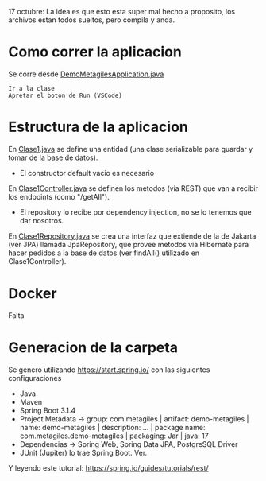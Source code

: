 17 octubre: La idea es que esto esta super mal hecho a proposito, los archivos estan todos sueltos, pero compila y anda.

# Como correr la aplicacion
Se corre desde [DemoMetagilesApplication.java](/src/main/java/com/metagiles/demometagiles/DemoMetagilesApplication.java)
```
Ir a la clase
Apretar el boton de Run (VSCode)
```

# Estructura de la aplicacion
En [Clase1.java](/src/main/java/com/metagiles/demometagiles/Clase1.java) se define una entidad (una clase serializable para guardar y tomar de la base de datos).
- El constructor default vacio es necesario

En [Clase1Controller.java](/src/main/java/com/metagiles/demometagiles/Clase1Controller.java) se definen los metodos (via REST) que van a recibir los endpoints (como "/getAll").
- El repository lo recibe por dependency injection, no se lo tenemos que dar nosotros.

En [Clase1Repository.java](/src/main/java/com/metagiles/demometagiles/Clase1Repository.java) se crea una interfaz que extiende de la de Jakarta (ver JPA) llamada JpaRepository, que provee metodos via Hibernate para hacer pedidos a la base de datos (ver findAll() utilizado en Clase1Controller).

# Docker
Falta

# Generacion de la carpeta
Se genero utilizando https://start.spring.io/ con las siguientes configuraciones
- Java
- Maven
- Spring Boot 3.1.4
- Project Metadata -> group: com.metagiles | artifact: demo-metagiles | name: demo-metagiles | description: ... | package name: com.metagiles.demo-metagiles | packaging: Jar | java: 17
- Dependencias -> Spring Web, Spring Data JPA, PostgreSQL Driver
- JUnit (Jupiter) lo trae Spring Boot. Ver.

Y leyendo este tutorial: https://spring.io/guides/tutorials/rest/
